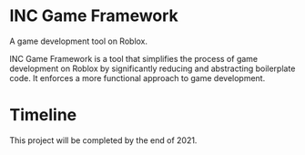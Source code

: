# INC Game Framework

A game development tool on Roblox.

INC Game Framework is a tool that simplifies the process of game development on Roblox by significantly reducing and abstracting boilerplate code. It enforces a more functional approach to game development.

# Timeline

This project will be completed by the end of 2021.
